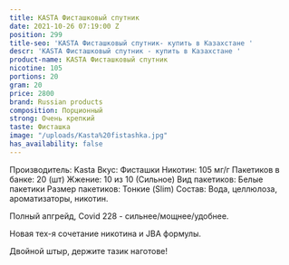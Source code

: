 ```yaml
---
title: KASTA Фисташковый спутник
date: 2021-10-26 07:19:00 Z
position: 299
title-seo: 'KASTA Фисташковый спутник- купить в Казахстане '
descr: 'KASTA Фисташковый спутник - купить в Казахстане '
product-name: KASTA Фисташковый спутник
nicotine: 105
portions: 20
gram: 20
price: 2800
brand: Russian products
composition: Порционный
strong: Очень крепкий
taste: Фисташка
image: "/uploads/Kasta%20fistashka.jpg"
has_availability: false
---
```


Производитель: Kasta
Вкус: Фисташки
Никотин: 105 мг/г
Пакетиков в банке: 20 (шт)
Жжение: 10 из 10 (Сильное)
Вид пакетиков: Белые пакетики
Размер пакетиков: Тонкие (Slim)
Состав: Вода, целлюлоза, ароматизаторы, никотин.

Полный апгрейд, Covid 228 - сильнее/мощнее/удобнее.

Новая тех-я сочетание никотина и JBA формулы.

Двойной штыр, держите тазик наготове!
